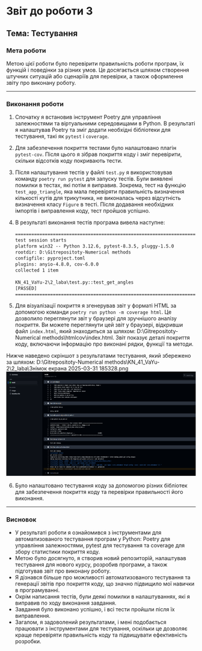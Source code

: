 # Звіт до роботи 3

## Тема: Тестування

### Мета роботи
Метою цієї роботи було перевірити правильність роботи програм, їх функцій і поведінки за різних умов. Це досягається шляхом створення штучних ситуацій або сценаріїв для перевірки, а також оформлення звіту про виконану роботу.

---

### Виконання роботи
1. Спочатку я встановив інструмент Poetry для управління залежностями та віртуальними середовищами в Python. В результаті я налаштував Poetry та зміг додати необхідні бібліотеки для тестування, такі як `pytest` і `coverage`.

2. Для забезпечення покриття тестами було налаштовано плагін `pytest-cov`. Після цього я зібрав покриття коду і зміг перевірити, скільки відсотків коду покривають тести.

3. Після налаштування тестів у файлі `test.py` я використовував команду `poetry run pytest` для запуску тестів. Були виявлені помилки в тестах, які потім я виправив. Зокрема, тест на функцію `test_app_triangle`, яка мала перевіряти правильність визначення кількості кутів для трикутника, не виконалась через відсутність визначення класу `Figure` в тесті. Після додавання необхідних імпортів і виправлення коду, тест пройшов успішно.

4. В результаті виконання тестів програма вивела наступне:
    ```
    ==========================================================================================
    test session starts
    platform win32 -- Python 3.12.6, pytest-8.3.5, pluggy-1.5.0
    rootdir: D:\Gitrepositoty-Numerical methods
    configfile: pyproject.toml
    plugins: anyio-4.8.0, cov-6.0.0
    collected 1 item

    KN_41_VaYu-2\2_laba\test.py::test_get_angles 
    [PASSED] 
    ==========================================================================================
    ```

5. Для візуалізації покриття я згенерував звіт у форматі HTML за допомогою команди `poetry run python -m coverage html`. Це дозволило переглянути звіт у браузері для зручнішого аналізу покриття. Ви можете переглянути цей звіт у браузері, відкривши файл `index.html`, який знаходиться за шляхом: D:\Gitrepositoty-Numerical methods\htmlcov\index.html. 
Звіт показує деталі покриття коду, включаючи інформацію про виконані рядки, функції та методи.

Нижче наведено скріншот з результатами тестування, який збережено за шляхом: D:\Gitrepositoty-Numerical methods\KN_41_VaYu-2\2_laba\Знімок екрана 2025-03-31 185328.png ![](./image1.png)

6. Було налаштовано тестування коду за допомогою різних бібліотек для забезпечення покриття коду та перевірки правильності його виконання.

---

### Висновок
- У результаті роботи я ознайомився з інструментами для автоматизованого тестування програм у Python: Poetry для управління залежностями, pytest для тестування та coverage для збору статистики покриття коду.
- Метою було досягнуто, я створив новий репозиторій, налаштував тестування для нового курсу, розробив програми, а також підготував звіт про виконану роботу.
- Я дізнався більше про можливості автоматизованого тестування та генерації звітів про покриття коду, що значно підвищило мої навички в програмуванні.
- Окрім написання тестів, були деякі помилки в налаштуваннях, які я виправив по ходу виконання завдання.
- Завдання було виконано успішно, і всі тести пройшли після їх виправлення.
- Загалом, я задоволений результатами, і мені подобається працювати з інструментами для тестування, оскільки це дозволяє краще перевіряти правильність коду та підвищувати ефективність розробки.

